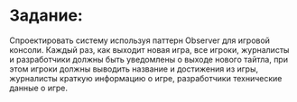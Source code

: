 # Задание:
Спроектировать систему используя паттерн Observer для игровой консоли. Каждый раз, как выходит новая игра, все игроки, журналисты и разработчики должны быть уведомлены о выходе нового тайтла, при этом игроки должны выводить название и достижения из игры, журналисты краткую информацию о игре, разработчики технические данные о игре.
